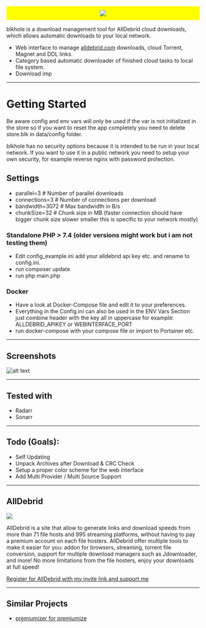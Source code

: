 <div style="background-color: yellow; text-align: center; padding: 10px; margin-bottom:15px;">
	<img src="https://github.com/tuefekci/blkhole/raw/main/web/src/logo.png"/>
</div>

blkhole is a download management tool for AllDebrid cloud downloads, which allows automatic downloads to your local network.

- Web interface to manage <a href="https://alldebrid.com/?uid=2rp0k&lang=en">alldebrid.com</a> downloads, cloud Torrent, Magnet and DDL links.
- Category based automatic downloader of finished cloud tasks to local file system.
- Download imp


---

# Getting Started

Be aware config and env vars will only be used if the var is not initialized in the store so if you want to reset the app completely you need to delete store.blk in data/config folder.

blkhole has no security options because it is intended to be run in your local network. If you want to use it in a public network you need to setup your own security, for example reverse nginx with password protection.

## Settings
- parallel=3 # Number of parallel downloads
- connections=3 # Number of connections per download
- bandwidth=3072 # Max bandwidth in B/s
- chunkSize=32 # Chunk size in MB (faster connection should have bigger chunk size slower smaller this is specific to your network mostly)


### Standalone PHP > 7.4 (older versions might work but i am not testing them)
- Edit config_example.ini add your alldebrid api key etc. and rename to config.ini.
- run composer update
- run php main.php

### Docker
- Have a look at Docker-Compose file and edit it to your preferences.
- Everything in the Config.ini can also be used in the ENV Vars Section just combine header with the key all in uppercase for example: ALLDEBRID_APIKEY or WEBINTERFACE_PORT
- run docker-compose with your compose file or import to Portainer etc.

----

## Screenshots
![alt text](https://github.com/tuefekci/blkhole/raw/main/web/src/screenshot.png "Web Interface")

---

## Tested with
- Radarr
- Sonarr

---

## Todo (Goals):
- Self Updating
- Unpack Archives after Download & CRC Check
- Setup a proper color scheme for the web interface
- Add Multi Provider / Multi Source Support

---

## AllDebrid
[<img src="https://cdn.alldebrid.com/lib/images/features.en.gif">](https://alldebrid.com/?uid=2rp0k&lang=en)

AllDebrid is a site that allow to generate links and download speeds from more than 71 file hosts and 995 streaming platforms, without having to pay a premium account on each file hosters.
AllDebrid offer multiple tools to make it easier for you: addon for browsers, streaming, torrent file conversion, support for multiple download managers such as Jdownloader, and more!
No more limitations from the file hosters, enjoy your downloads at full speed!

[Register for AllDebrid with my invite link and support me](https://alldebrid.com/?uid=2rp0k&lang=en)

---

## Similar Projects
- [premiumizer for premiumize](https://github.com/piejanssens/premiumizer)

